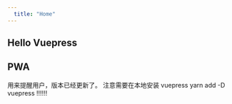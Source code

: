 ```yaml
---
  title: "Home"
---
```


## Hello Vuepress
## PWA
用来提醒用户，版本已经更新了。
注意需要在本地安装 vuepress   yarn add -D vuepress  !!!!!!